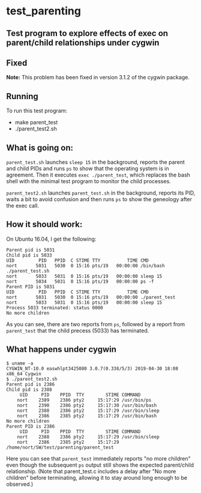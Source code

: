 # test_parenting
## Test program to explore effects of exec on parent/child relationships under cygwin

## Fixed

**Note:** This problem has been fixed in version 3.1.2 of the cygwin package.

## Running

To run this test program:
- make parent_test
- ./parent_test2.sh

## What is going on:

`parent_test.sh` launches `sleep 15` in the background, reports the
parent and child PIDs and runs `ps` to show that the operating system
is in agreement. Then it executes `exec ./parent_test`, which replaces
the bash shell with the minimal test program to monitor the child
processes.

`parent_test2.sh` launches `parent_test.sh` in the background, reports
its PID, waits a bit to avoid confusion and then runs `ps` to show
the geneology after the exec call.

## How it should work:

On Ubuntu 16.04, I get the following:

```
Parent pid is 5031
Child pid is 5033
UID         PID   PPID  C STIME TTY          TIME CMD
nort       5031   5030  0 15:16 pts/19   00:00:00 /bin/bash ./parent_test.sh
nort       5033   5031  0 15:16 pts/19   00:00:00 sleep 15
nort       5034   5031  0 15:16 pts/19   00:00:00 ps -f
Parent PID is 5031
UID         PID   PPID  C STIME TTY          TIME CMD
nort       5031   5030  0 15:16 pts/19   00:00:00 ./parent_test
nort       5033   5031  0 15:16 pts/19   00:00:00 sleep 15
Process 5033 terminated: status 0000
No more children
```

As you can see, there are two reports from `ps`, followed by a report
from `parent_test` that the child precess (5033) has terminated.

## What happens under cygwin
```
$ uname -a
CYGWIN_NT-10.0 easwhlpt3425080 3.0.7(0.338/5/3) 2019-04-30 18:08 x86_64 Cygwin
$ ./parent_test2.sh
Parent pid is 2386
Child pid is 2388
     UID     PID    PPID  TTY        STIME COMMAND
    nort    2389    2386 pty2     15:17:29 /usr/bin/ps
    nort    2390    2386 pty2     15:17:30 /usr/bin/bash
    nort    2388    2386 pty2     15:17:29 /usr/bin/sleep
    nort    2386    2385 pty2     15:17:29 /usr/bin/bash
No more children
Parent PID is 2386
     UID     PID    PPID  TTY        STIME COMMAND
    nort    2388    2386 pty2     15:17:29 /usr/bin/sleep
    nort    2386    2385 pty2     15:17:29 /home/nort/SW/test/parenting/parent_test
```

Here you can see that `parent_test` immediately reports "no more children"
even though the subsequent `ps` output still shows the expected parent/child
relationship. (Note that parent_test.c includes a delay after "No more children"
before terminating, allowing it to stay around long enough to be observed.)
